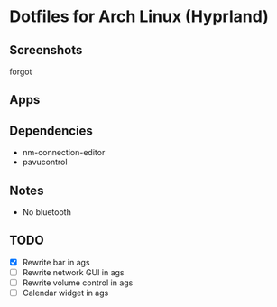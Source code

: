 # Dotfiles for Arch Linux (Hyprland)

## Screenshots

forgot

## Apps

## Dependencies

- nm-connection-editor
- pavucontrol

## Notes

- No bluetooth

## TODO

- [x] Rewrite bar in ags
- [ ] Rewrite network GUI in ags
- [ ] Rewrite volume control in ags
- [ ] Calendar widget in ags
